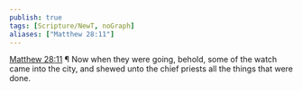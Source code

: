 ```yaml
---
publish: true
tags: [Scripture/NewT, noGraph]
aliases: ["Matthew 28:11"]
---
```

[Matthew 28:11](https://churchofjesuschrist.org/study/scriptures/nt/matt/28?lang=eng&id=p11#p11) ¶ Now when they were going, behold, some of the watch came into the city, and shewed unto the chief priests all the things that were done.
